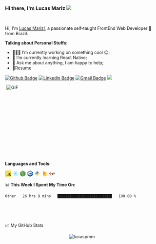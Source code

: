 ### Hi there, I'm Lucas Mariz <img src="https://media.giphy.com/media/hvRJCLFzcasrR4ia7z/giphy.gif" width="25px">

<br />

Hi, I'm [Lucas Mariz!](https://lucaspmm.github.io/Curriculum/), a passionate self-taught FrontEnd Web Developer 🚀 from Brazil.

**Talking about Personal Stuffs:**

- 👨🏽‍💻 I’m currently working on something cool :wink:;
- 🌱 I’m currently learning React Native; 
- 💬 Ask me about anything, I am happy to help;
- 📝[Resume](https://lucaspmm.github.io/Curriculum/)

[![Github Badge](https://img.shields.io/badge/-Github-000?style=flat-square&logo=Github&logoColor=white&link=https://github.com/filipemacedo)](https://github.com/LucasPMM)
[![Linkedin Badge](https://img.shields.io/badge/-LinkedIn-blue?style=flat-square&logo=Linkedin&logoColor=white&link=https://www.linkedin.com/in/filipemacedo98/)](https://www.linkedin.com/in/lucas-mariz-4845b6164/)
[![Gmail Badge](https://img.shields.io/badge/-Gmail-c14438?style=flat-square&logo=Gmail&logoColor=white&link=mailto:devmacedo@gmail.com)](mailto:lucaspaulomm@gmail.com)
![](https://visitor-badge.glitch.me/badge?page_id=lucaspmm.lucaspmm)


  <img align="right" alt="GIF" src="https://github.com/abhisheknaiidu/abhisheknaiidu/blob/master/code.gif?raw=true" width="500" height="250" />
  

**Languages and Tools:**  

<code><img height="20" src="https://raw.githubusercontent.com/github/explore/80688e429a7d4ef2fca1e82350fe8e3517d3494d/topics/javascript/javascript.png"></code>
<code><img height="20" src="https://raw.githubusercontent.com/github/explore/80688e429a7d4ef2fca1e82350fe8e3517d3494d/topics/react/react.png"></code>
<code><img height="20" src="https://raw.githubusercontent.com/github/explore/80688e429a7d4ef2fca1e82350fe8e3517d3494d/topics/nodejs/nodejs.png"></code>
<code><img height="20" src="https://raw.githubusercontent.com/github/explore/80688e429a7d4ef2fca1e82350fe8e3517d3494d/topics/cpp/cpp.png"></code>
<code><img height="20" src="https://raw.githubusercontent.com/github/explore/80688e429a7d4ef2fca1e82350fe8e3517d3494d/topics/python/python.png"></code>
<code><img height="20" src="https://raw.githubusercontent.com/github/explore/80688e429a7d4ef2fca1e82350fe8e3517d3494d/topics/firebase/firebase.png"></code>
<code><img height="20" src="https://raw.githubusercontent.com/github/explore/80688e429a7d4ef2fca1e82350fe8e3517d3494d/topics/git/git.png"></code>

📊 **This Week I Spent My Time On:**
<!--START_SECTION:waka-->
```text
Other   26 hrs 9 mins   █████████████████████████   100.00 % 
```
<!--END_SECTION:waka-->

<br />
<br />
<br />

📈 My GitHub Stats

<p align="center"> <img src="https://github-readme-stats.vercel.app/api?username=lucaspmm&show_icons=true&theme=gotham" alt="lucaspmm" />
